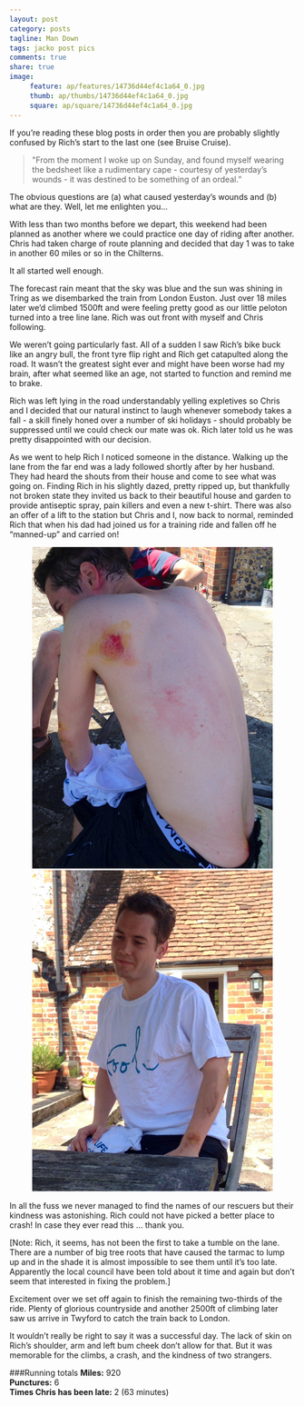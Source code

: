 ```yaml
---
layout: post
category: posts
tagline: Man Down
tags: jacko post pics
comments: true
share: true
image: 
     feature: ap/features/14736d44ef4c1a64_0.jpg
     thumb: ap/thumbs/14736d44ef4c1a64_0.jpg
     square: ap/square/14736d44ef4c1a64_0.jpg
---
```

If you’re reading these blog posts in order then you are probably slightly confused by Rich’s start to the last one (see Bruise Cruise).

> "From the moment I woke up on Sunday, and found myself wearing the bedsheet like a rudimentary cape - courtesy of yesterday’s wounds - it was destined to be something of an ordeal.”

The obvious questions are (a) what caused yesterday’s wounds and (b) what are they. Well, let me enlighten you...

With less than two months before we depart, this weekend had been planned as another where we could practice one day of riding after another. Chris had taken charge of route planning and decided that day 1 was to take in another 60 miles or so in the Chilterns.

It all started well enough.

The forecast rain meant that the sky was blue and the sun was shining in Tring as we disembarked the train from London Euston. Just over 18 miles later we’d climbed 1500ft and were feeling pretty good as our little peloton turned into a tree line lane. Rich was out front with myself and Chris following. 

We weren’t going particularly fast. All of a sudden I saw Rich’s bike buck like an angry bull, the front tyre flip right and Rich get catapulted along the road. It wasn’t the greatest sight ever and might have been worse had my brain, after what seemed like an age, not started to function and remind me to brake.

Rich was left lying in the road understandably yelling expletives so Chris and I decided that our natural instinct to laugh whenever somebody takes a fall - a skill finely honed over a number of ski holidays - should probably be suppressed until we could check our mate was ok. Rich later told us he was pretty disappointed with our decision.

As we went to help Rich I noticed someone in the distance. Walking up the lane from the far end was a lady followed shortly after by her husband. They had heard the shouts from their house and come to see what was going on. Finding Rich in his slightly dazed, pretty ripped up, but thankfully not broken state they invited us back to their beautiful house and garden to provide antiseptic spray, pain killers and even a new t-shirt. There was also an offer of a lift to the station but Chris and I, now back to normal, reminded Rich that when his dad had joined us for a training ride and fallen off he “manned-up” and carried on!

<figure class="half">
<a href="/images/ap/standard/14736d44ef4c1a64_1.jpg">
<img src="/images/ap/standard/14736d44ef4c1a64_1.jpg">
</a>
<a href="/images/ap/standard/14736d44ef4c1a64_2.jpg">
<img src="/images/ap/standard/14736d44ef4c1a64_2.jpg">
</a>
</figure>

In all the fuss we never managed to find the names of our rescuers but their kindness was astonishing. Rich could not have picked a better place to crash! In case they ever read this … thank you.

[Note: Rich, it seems, has not been the first to take a tumble on the lane. There are a number of big tree roots that have caused the tarmac to lump up and in the shade it is almost impossible to see them until it’s too late. Apparently the local council have been told about it time and again but don’t seem that interested in fixing the problem.]

Excitement over we set off again to finish the remaining two-thirds of the ride. Plenty of glorious countryside and another 2500ft of climbing later saw us arrive in Twyford to catch the train back to London.

It wouldn’t really be right to say it was a successful day. The lack of skin on Rich’s shoulder, arm and left bum cheek don’t allow for that. But it was memorable for the climbs, a crash, and the kindness of two strangers. 

###Running totals
<i class="icon-road"></i>**Miles:** 920<br>
<i class="icon-wrench"></i>**Punctures:** 6<br>
<i class="icon-time"></i>**Times Chris has been late:** 2 (63 minutes)<br>
